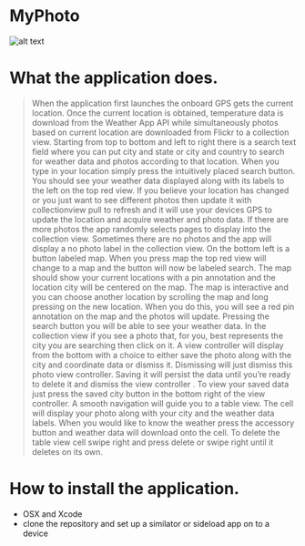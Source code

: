 # MyPhoto

![alt text][ScreenShot]

[ScreenShot]: https://github.com/1ryberr/MyPhoto/blob/master/IMG_0008.PNG

# What the application does.
> When the application first launches the onboard GPS gets the current location. Once the current location is obtained, temperature data is download from the Weather App API while simultaneously photos based on current location are downloaded from Flickr to a collection view. Starting from top to bottom and left to right there is a search text field where you can put city and state or city and country to search for weather data and photos according to that location. When you type in your location simply press the intuitively placed search button. You should see your weather data displayed along with its labels to the left on the top red view. If you believe your location has changed or you just want to see different photos then update it with collectionview pull to refresh and it will use your devices GPS to update the location and acquire weather and photo data. If there are more photos the app randomly selects pages to display into the collection view. Sometimes there are no photos and the app will display a no photo label in the collection view. On the bottom left is a button labeled map. When you press map the top red view will change to a map and the button will now be labeled search. The map should show your current locations with a pin annotation and the location city will be centered on the map. The map is interactive and you can choose another location by scrolling the map and long pressing on the new location.  When you do this, you will see a red pin annotation on the map and the photos will update. Pressing the search button you will be able to see your weather data.  In the collection view if you see a photo that, for you, best represents the city you are searching then click on it. A view controller will display from the bottom with a choice to either save the photo along with the city and coordinate data or dismiss it. Dismissing will just dismiss this photo view controller. Saving it will persist the data until you’re ready to delete it and dismiss the view controller . To view your saved data just press the saved city button in the bottom right of the view controller.  A smooth navigation will guide you to a table view.  The cell will display your photo along with your city and the weather data labels. When you would like to know the weather press the accessory button and weather data will download onto the cell. To delete the table view cell swipe right and press delete or swipe right until it deletes on its own.

# How to install the application.
- OSX and Xcode
- clone the repository and  set up a similator or sideload app on to a device 
